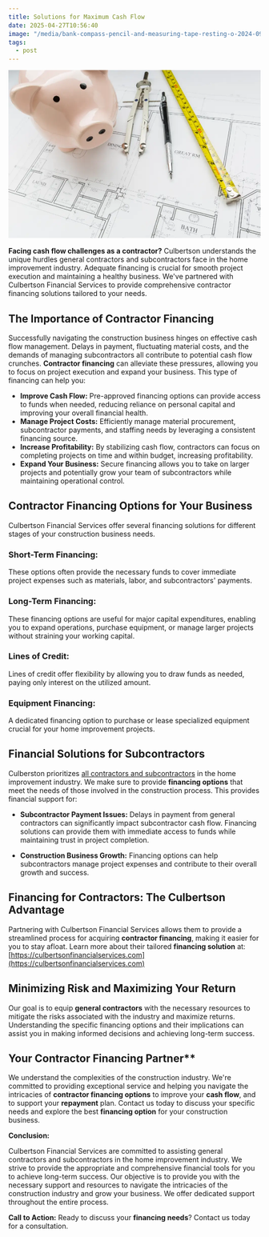 ```yaml
---
title: Solutions for Maximum Cash Flow
date: 2025-04-27T10:56:40
image: "/media/bank-compass-pencil-and-measuring-tape-resting-o-2024-09-11-01-56-02-utc.webp"
tags:
  - post
---
```

![Beyond the Bank: Financing for General Contractors](/media/bank-compass-pencil-and-measuring-tape-resting-o-2024-09-11-01-56-02-utc.webp)

**Facing cash flow challenges as a contractor?**  Culbertson understands the unique hurdles general contractors and subcontractors face in the home improvement industry.  Adequate financing is crucial for smooth project execution and maintaining a healthy business.  We've partnered with Culbertson Financial Services to provide comprehensive contractor financing solutions tailored to your needs.

## **The Importance of Contractor Financing**

Successfully navigating the construction business hinges on effective cash flow management.  Delays in payment, fluctuating material costs, and the demands of managing subcontractors all contribute to potential cash flow crunches.  **Contractor financing** can alleviate these pressures, allowing you to focus on project execution and expand your business.  This type of financing can help you:


*   **Improve Cash Flow:**  Pre-approved financing options can provide access to funds when needed, reducing reliance on personal capital and improving your overall financial health.
*   **Manage Project Costs:** Efficiently manage material procurement, subcontractor payments, and staffing needs by leveraging a consistent financing source.
*   **Increase Profitability:**  By stabilizing cash flow, contractors can focus on completing projects on time and within budget, increasing profitability.
*   **Expand Your Business:** Secure financing allows you to take on larger projects and potentially grow your team of subcontractors while maintaining operational control.

## **Contractor Financing Options for Your Business**

Culbertson Financial Services offer several financing solutions for different stages of your construction business needs.


### **Short-Term Financing:**


These options often provide the necessary funds to cover immediate project expenses such as materials, labor, and subcontractors' payments.

### **Long-Term Financing:**

These financing options are useful for major capital expenditures, enabling you to expand operations, purchase equipment, or manage larger projects without straining your working capital.


### **Lines of Credit:**

Lines of credit offer flexibility by allowing you to draw funds as needed, paying only interest on the utilized amount.


### **Equipment Financing:**

A dedicated financing option to purchase or lease specialized equipment crucial for your home improvement projects.


## **Financial Solutions for Subcontractors**


Culberston prioritizes [all contractors and subcontractors](https://dzrenovations.com/) in the home improvement industry. We make sure to provide **financing options** that meet the needs of those involved in the construction process. This provides financial support for:


*   **Subcontractor Payment Issues:** Delays in payment from general contractors can significantly impact subcontractor cash flow. Financing solutions can provide them with immediate access to funds while maintaining trust in project completion.


*   **Construction Business Growth:** Financing options can help subcontractors manage project expenses and contribute to their overall growth and success.


## **Financing for Contractors: The Culbertson Advantage**

Partnering with Culbertson Financial Services allows them to provide a streamlined process for acquiring **contractor financing**, making it easier for you to stay afloat.  Learn more about their tailored **financing solution** at: [https://culbertsonfinancialservices.com](https://culbertsonfinancialservices.com)

## **Minimizing Risk and Maximizing Your Return**

Our goal is to equip **general contractors** with the necessary resources to mitigate the risks associated with the industry and maximize returns. Understanding the specific financing options and their implications can assist you in making informed decisions and achieving long-term success.


## Your Contractor Financing Partner**

We understand the complexities of the construction industry. We're committed to providing exceptional service and helping you navigate the intricacies of **contractor financing options** to improve your **cash flow**, and to support your **repayment** plan.  Contact us today to discuss your specific needs and explore the best **financing option** for your construction business.

**Conclusion:**

Culbertson Financial Services are committed to assisting general contractors and subcontractors in the home improvement industry. We strive to provide the appropriate and comprehensive financial tools for you to achieve long-term success. Our objective is to provide you with the necessary support and resources to navigate the intricacies of the construction industry and grow your business. We offer dedicated support throughout the entire process.

**Call to Action:**  Ready to discuss your **financing needs**? Contact us today for a consultation.
